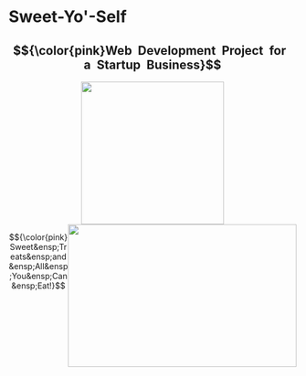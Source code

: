 # Sweet-Yo'-Self
<h2 align="center">
$${\color{pink}Web&ensp;Development&ensp;Project&ensp;for&ensp;a&ensp;Startup&ensp;Business}$$
</h2>
<p align="center">
<a href="https://sweetyoself.com">
  <img src="https://github.com/Giavonator/Sweet-Yo-Self/assets/68939873/8a9b326b-7448-4573-89c7-e2d4dcbdc752" width="250" height="250">
</a>


<a style="position:relative; float:right;" href="https://sweetyoself.com">
  <img src="https://github.com/Giavonator/Sweet-Yo-Self/assets/68939873/eda90db1-a1a0-4376-8127-a6e40fd587ce" width="400" height="250">
</a>

$${\color{pink}Sweet&ensp;Treats&ensp;and&ensp;All&ensp;You&ensp;Can&ensp;Eat!}$$

</p>
  

